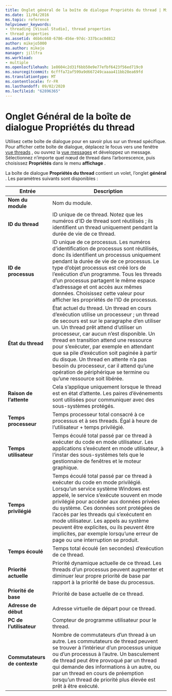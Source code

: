 ```yaml
---
title: Onglet général de la boîte de dialogue Propriétés du thread | Microsoft Docs
ms.date: 11/04/2016
ms.topic: reference
helpviewer_keywords:
- threading [Visual Studio], thread properties
- thread properties
ms.assetid: 46b6c668-6786-456e-97dc-337bcac0d812
author: mikejo5000
ms.author: mikejo
manager: jillfra
ms.workload:
- multiple
ms.openlocfilehash: 1e8604c2d31f6bb50e9e77efbf6423f56ed719c0
ms.sourcegitcommit: 6cfffa72af599a9d667249caaaa411bb28ea69fd
ms.translationtype: MT
ms.contentlocale: fr-FR
ms.lasthandoff: 09/02/2020
ms.locfileid: "62896365"
---
```

# <a name="general-tab-thread-properties-dialog-box"></a>Onglet Général de la boîte de dialogue Propriétés du thread
Utilisez cette boîte de dialogue pour en savoir plus sur un thread spécifique. Pour afficher cette boîte de dialogue, déplacez le focus vers une fenêtre [vue threads](../debugger/threads-view.md) , ou ouvrez la [vue messages](../debugger/messages-view.md) et développez un message. Sélectionnez n’importe quel nœud de thread dans l’arborescence, puis choisissez **Propriétés** dans le menu **affichage** .

 La boîte de dialogue **Propriétés du thread** contient un volet, l’onglet **général** . Les paramètres suivants sont disponibles :

|Entrée|Description|
|-----------|-----------------|
|**Nom du module**|Nom du module.|
|**ID du thread**|ID unique de ce thread. Notez que les numéros d’ID de thread sont réutilisés ; ils identifient un thread uniquement pendant la durée de vie de ce thread.|
|**ID de processus**|ID unique de ce processus. Les numéros d’identification de processus sont réutilisés, donc ils identifient un processus uniquement pendant la durée de vie de ce processus. Le type d’objet processus est créé lors de l’exécution d’un programme. Tous les threads d’un processus partagent le même espace d’adressage et ont accès aux mêmes données. Choisissez cette valeur pour afficher les propriétés de l’ID de processus.|
|**État du thread**|État actuel du thread. Un thread en cours d’exécution utilise un processeur ; un thread de secours est sur le paragraphe d’en utiliser un. Un thread prêt attend d’utiliser un processeur, car aucun n’est disponible. Un thread en transition attend une ressource pour s’exécuter, par exemple en attendant que sa pile d’exécution soit paginée à partir du disque. Un thread en attente n’a pas besoin du processeur, car il attend qu’une opération de périphérique se termine ou qu’une ressource soit libérée.|
|**Raison de l’attente**|Cela s’applique uniquement lorsque le thread est en état d’attente. Les paires d’événements sont utilisées pour communiquer avec des sous-systèmes protégés.|
|**Temps processeur**|Temps processeur total consacré à ce processus et à ses threads. Égal à heure de l’utilisateur + temps privilégié.|
|**Temps utilisateur**|Temps écoulé total passé par ce thread à exécuter du code en mode utilisateur. Les applications s’exécutent en mode utilisateur, à l’instar des sous-systèmes tels que le gestionnaire de fenêtres et le moteur graphique.|
|**Temps privilégié**|Temps écoulé total passé par ce thread à exécuter du code en mode privilégié. Lorsqu’un service système Windows est appelé, le service s’exécute souvent en mode privilégié pour accéder aux données privées du système. Ces données sont protégées de l’accès par les threads qui s’exécutent en mode utilisateur. Les appels au système peuvent être explicites, ou ils peuvent être implicites, par exemple lorsqu’une erreur de page ou une interruption se produit.|
|**Temps écoulé**|Temps total écoulé (en secondes) d’exécution de ce thread.|
|**Priorité actuelle**|Priorité dynamique actuelle de ce thread. Les threads d’un processus peuvent augmenter et diminuer leur propre priorité de base par rapport à la priorité de base du processus.|
|**Priorité de base**|Priorité de base actuelle de ce thread.|
|**Adresse de début**|Adresse virtuelle de départ pour ce thread.|
|**PC de l’utilisateur**|Compteur de programme utilisateur pour le thread.|
|**Commutateurs de contexte**|Nombre de commutateurs d’un thread à un autre. Les commutateurs de thread peuvent se trouver à l’intérieur d’un processus unique ou d’un processus à l’autre. Un basculement de thread peut être provoqué par un thread qui demande des informations à un autre, ou par un thread en cours de préemption lorsqu’un thread de priorité plus élevée est prêt à être exécuté.|